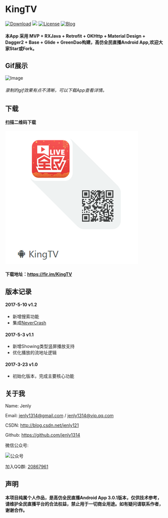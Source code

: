 
# KingTV
[![Download](https://img.shields.io/badge/download-App-blue.svg)](https://raw.githubusercontent.com/jenly1314/KingsTV/master/app/app-release.apk)
[![](https://jitpack.io/v/jenly1314/KingTV.svg)](https://jitpack.io/#jenly1314/KingTV)
[![License](https://img.shields.io/badge/license-MIT-blue.svg)](https://opensource.org/licenses/mit-license.php)
[![Blog](https://img.shields.io/badge/blog-Jenly-9933CC.svg)](http://blog.csdn.net/jenly121)

####    本App 采用 MVP + RXJava + Retrofit + OKHttp + Material Design + Dagger2 + Base + Glide + GreenDao构建，高仿全民直播Android App,欢迎大家Star或Fork。

## Gif展示

![Image](pictures/gif.gif)
###### 录制的gif效果有点不清晰，可以下载App查看详情。

## 下载

####    扫描二维码下载
![QR_CODE](pictures/QR_KingTV.png)
####    下载地址：https://fir.im/KingTV

## 版本记录

#### 2017-5-10    v1.2
*  新增搜索功能
*  集成[NeverCrash](https://github.com/jenly1314/NeverCrash)

#### 2017-5-3    v1.1
*  新增Showing类型竖屏播放支持
*  优化播放的流地址逻辑

#### 2017-3-23    v1.0
*  初始化版本，完成主要核心功能

## 关于我
   Name: Jenly

   Email: jenly1314@gmail.com / jenly1314@vip.qq.com

   CSDN: http://blog.csdn.net/jenly121

   Github: https://github.com/jenly1314

   微信公众号:

   ![公众号](http://olambmg9j.bkt.clouddn.com/jenly666.jpg)
   
   加入QQ群: [20867961](http://shang.qq.com/wpa/qunwpa?idkey=8fcc6a2f88552ea44b1411582c94fd124f7bb3ec227e2a400dbbfaad3dc2f5ad)
   

## 声明
####    本项目纯属个人作品，是高仿全民直播Android App 3.0.1版本，仅供技术参考，请维护全民直播平台的合法权益，禁止用于一切商业用途。如有疑问请联系作者，谢谢合作。
